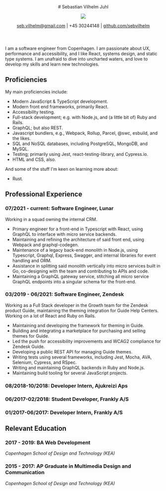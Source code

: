 <header>
# Sebastian Vilhelm Juhl

![](./sebastian.png)

[seb.vilhelm@gmail.com](mailto:seb.vilhelm@gmail.com) | +45 30244148 | [github.com/sebvilhelm](https://github.com/sebvilhelm/)

</header>

I am a software engineer from Copenhagen. I am passionate about UX, performance and accessibility, and I like React, systems design, and static type systems. I am unafraid to dive into uncharted waters, and love to develop my skills and learn new technologies.

## Proficiencies

My main proficiencies include:

- Modern JavaScript & TypeScript development.
- Modern front end frameworks, primarily React.
- Accessibility testing.
- Full-stack development; e.g. with Node.js, and (a little bit of) Ruby and Rails.
- GraphQL; but also REST.
- Javascript bundlers, e.g., Webpack, Rollup, Parcel, @swc, esbuild, and the likes.
- SQL and NoSQL databases, including PostgreSQL, MongoDB, and MySQL.
- Testing; primarily using Jest, react-testing-library, and Cypress.io.
- HTML and CSS, also.

And some of the stuff I'm keen on learning more about:

- Rust.

## Professional Experience

### 07/2021 - current: Software Engineer, Lunar

Working in a squad owning the internal CRM.

- Primary engineer for a front-end in Typescript with React, using GraphQL to interface with micro service backends.
- Maintaining and refining the architecture of said front end, using Webpack and graphql-codegen.
- Maintenance of a legacy back-end monolith in Node.js, using Typescript, Graphql, Express, Swagger, and internal libraries for event handling and ORM.
- Assistance in splitting said monolith vertically into micro services built in Go, co-designing with the team and contributing to APIs and code.
- Maintaining a GraphQL gateway service, stitching all micro service GraphQL endpoints into a singular schema for the front-end.

### 03/2019 - 06/2021: Software Engineer, Zendesk

Working as a Full Stack developer in the Growth team for the Zendesk product Guide, maintaining the theming integration for Guide Help Centers. Working on a lot of React and Ruby on Rails.

- Maintaining and developing the framework for theming in Guide.
- Building and integrating a marketplace for purchasing and selling themes for Guide.
- Led the push for accessibility improvements and WCAG2 compliance for Zendesk Guide.
- Developing a public REST API for managing Guide themes.
- Writing tests using several frameworks, including Jest, Mocha, AVA, Selenium, Cypress, and RSpec.
- Writing and maintaining GraphQL backends in Ruby and Node.js.
- Maintaining build tooling for several JavaScript projects.

### 08/2018-10/2018: Developer Intern, Ajukreizi Aps

### 06/2017-02/2018: Student Developer, Frankly A/S

### 01/2017-06/2017: Developer Intern, Frankly A/S

## Relevant Education

### 2017 - 2019: BA Web Development

_Copenhagen School of Design and Technology (KEA)_

### 2015 - 2017: AP Graduate in Multimedia Design and Communication

_Copenhagen School of Design and Technology (KEA)_
